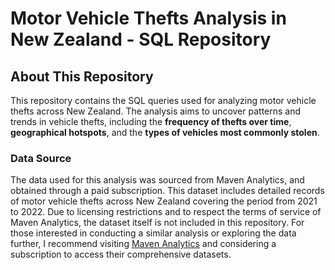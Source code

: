 # Motor Vehicle Thefts Analysis in New Zealand - SQL Repository

## About This Repository

This repository contains the SQL queries used for analyzing motor vehicle thefts across New Zealand. The analysis aims to uncover patterns and trends in vehicle thefts, including the **frequency of thefts over time**, **geographical hotspots**, and the **types of vehicles most commonly stolen**.
### Data Source

The data used for this analysis was sourced from Maven Analytics, and obtained through a paid subscription. This dataset includes detailed records of motor vehicle thefts across New Zealand covering the period from 2021 to 2022. Due to licensing restrictions and to respect the terms of service of Maven Analytics, the dataset itself is not included in this repository. For those interested in conducting a similar analysis or exploring the data further, I recommend visiting [Maven Analytics](https://mavenanalytics.io) and considering a subscription to access their comprehensive datasets.

